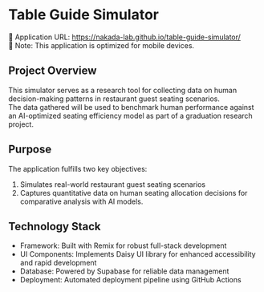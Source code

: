 # Table Guide Simulator

🔗 Application URL: https://nakada-lab.github.io/table-guide-simulator/  
📱 Note: This application is optimized for mobile devices.

## Project Overview

This simulator serves as a research tool for collecting data on human decision-making patterns in restaurant guest seating scenarios.  
The data gathered will be used to benchmark human performance against an AI-optimized seating efficiency model as part of a graduation research project.

## Purpose

The application fulfills two key objectives:

1. Simulates real-world restaurant guest seating scenarios
2. Captures quantitative data on human seating allocation decisions for comparative analysis with AI models.

## Technology Stack

- Framework: Built with Remix for robust full-stack development
- UI Components: Implements Daisy UI library for enhanced accessibility and rapid development
- Database: Powered by Supabase for reliable data management
- Deployment: Automated deployment pipeline using GitHub Actions
